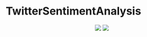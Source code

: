 # TwitterSentimentAnalysis

<p align="center">
<img src="https://github.com/maneesh51/TwitterSentimentAnalysis/blob/main/F1.PNG">
<img src="https://github.com/maneesh51/TwitterSentimentAnalysis/blob/main/F2.PNG">
</p>
